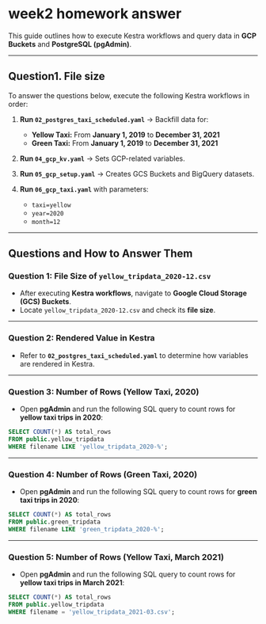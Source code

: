 # **week2 homework answer**

This guide outlines how to execute Kestra workflows and query data in **GCP Buckets** and **PostgreSQL (pgAdmin)**.

---

## **Question1. File size**
To answer the questions below, execute the following Kestra workflows in order:
1. **Run `02_postgres_taxi_scheduled.yaml`** → Backfill data for:
   - **Yellow Taxi:** From **January 1, 2019** to **December 31, 2021**  
   - **Green Taxi:** From **January 1, 2019** to **December 31, 2021**

2. **Run `04_gcp_kv.yaml`** → Sets GCP-related variables.

3. **Run `05_gcp_setup.yaml`** → Creates GCS Buckets and BigQuery datasets.

4. **Run `06_gcp_taxi.yaml`** with parameters:
   - `taxi=yellow`
   - `year=2020`
   - `month=12`


---

## **Questions and How to Answer Them**

### **Question 1: File Size of `yellow_tripdata_2020-12.csv`**
- After executing **Kestra workflows**, navigate to **Google Cloud Storage (GCS) Buckets**.
- Locate `yellow_tripdata_2020-12.csv` and check its **file size**.

---

### **Question 2: Rendered Value in Kestra**
- Refer to **`02_postgres_taxi_scheduled.yaml`** to determine how variables are rendered in Kestra.

---

### **Question 3: Number of Rows (Yellow Taxi, 2020)**
- Open **pgAdmin** and run the following SQL query to count rows for **yellow taxi trips in 2020**:
```sql
SELECT COUNT(*) AS total_rows
FROM public.yellow_tripdata
WHERE filename LIKE 'yellow_tripdata_2020-%';
```

---

### **Question 4: Number of Rows (Green Taxi, 2020)**
- Open **pgAdmin** and run the following SQL query to count rows for **green taxi trips in 2020**:
```sql
SELECT COUNT(*) AS total_rows
FROM public.green_tripdata
WHERE filename LIKE 'green_tripdata_2020-%';
```

---

### **Question 5: Number of Rows (Yellow Taxi, March 2021)**
- Open **pgAdmin** and run the following SQL query to count rows for **yellow taxi trips in March 2021**:
```sql
SELECT COUNT(*) AS total_rows
FROM public.yellow_tripdata
WHERE filename = 'yellow_tripdata_2021-03.csv';
```



